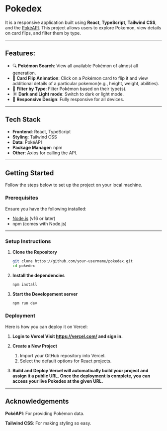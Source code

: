 # Pokedex

It is a responsive application built using **React**, **TypeScript**, **Tailwind CSS**, and the [PokéAPI](https://pokeapi.co/). This project allows users to explore Pokemon, view details on card flips, and filter them by type.

---

## Features:

- 🔍 **Pokémon Search**: View all available Pokémon of almost all generation.
- 🎨 **Card Flip Animation**: Click on a Pokémon card to flip it and view additional details of a particular pokemon(e.g., height, weight, abilities).
- 📑 **Filter by Type**: Filter Pokémon based on their type(s).
- ☀️ **Dark and Light mode**: Switch to dark or light mode.
- 📱 **Responsive Design**: Fully responsive for all devices.

---

## Tech Stack

- **Frontend**: React, TypeScript
- **Styling**: Tailwind CSS
- **Data**: PokéAPI
- **Package Manager**: npm
- **Other**: Axios for calling the API.

---

## Getting Started

Follow the steps below to set up the project on your local machine.

### Prerequisites

Ensure you have the following installed:
- [Node.js](https://nodejs.org) (v16 or later)
- npm (comes with Node.js)

---

### Setup Instructions

1. **Clone the Repository**
   ```bash
   git clone https://github.com/your-username/pokedex.git
   cd pokedex

2. **Install the dependencies**
    ```bash
    npm install

 3. **Start the Developement server**
    ```bash
    npm run dev

### Deployment

Here is how you can deploy it on Vercel:

1. **Login to Vercel Visit https://vercel.com/ and sign in.**

2. **Create a New Project**

   1. Import your GitHub repository into Vercel.
   2. Select the default options for React projects.

3. **Build and Deploy Vercel will automatically build your project and assign it a public URL. Once the deployment is complete, you can access your live Pokedex at the given URL.**

---

## Acknowledgements
   **PokéAPI**: For providing Pokémon data.
   
  **Tailwind CSS**: For making styling so easy.
